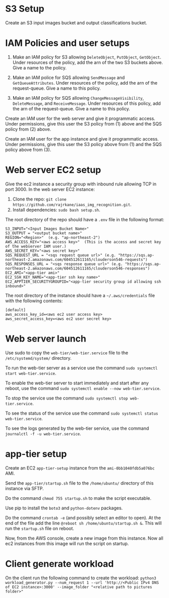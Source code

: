 # S3 Setup

Create an S3 input images bucket and output classifications bucket.

# IAM Policies and user setups

1. Make an IAM policy for S3 allowing `DeleteObject`, `PutObject`, `GetObject`. Under resources of the policy, add the arn of the two S3 buckets above. Give a name to the policy.

2. Make an IAM police for SQS allowing `SendMessage` and `GetQueueAttributes`. Under resources of the policy, add the arn of the request-queue. Give a name to this policy.

3. Make an IAM policy for SQS allowing `ChangeMessageVisibility`, `DeleteMessage`, and `ReceiveMessage`. Under resources of this policy, add the arn of the request-queue. Give a name to this policy.

Create an IAM user for the web server and give it programmatic access. Under permissions, give this user the S3 policy from (1) above and the SQS policy from (2) above.

Create an IAM user for the app instance and give it programmatic access. Under permissions, give this user the S3 policy above from (1) and the SQS policy above from (3).

# Web server EC2 setup

Give the ec2 instance a security group with inbound rule allowing TCP in port 3000. In the web server EC2 instance:

1. Clone the repo: `git clone https://github.com/rajrkane/iaas_img_recognition.git`.
2. Install dependencies: `sudo bash setup.sh`.

The root directory of the repo should have a `.env` file in the following format:
```
S3_INPUT="<Input Images Bucket Name>"
S3_OUTPUT = "<output bucket name>"
REGION="<Region>"  (e.g. "ap-northeast-2")
AWS_ACCESS_KEY="<aws access key>"  (This is the access and secret key of the webserver IAM user.)
AWS_SECRET_KEY="<aws secret key>"
SQS_REQUEST_URL = "<sqs request queue url>" (e.g. "https://sqs.ap-northeast-2.amazonaws.com/604512611165/clouderson546-requests")
SQS_RESPONSES_URL = "<sqs response queue url>" (e.g. "https://sqs.ap-northeast-2.amazonaws.com/604512611165/clouderson546-responses")
EC2_AMI="<app-tier ami>"
EC2_SSH_KEY_NAME="<app-tier ssh key name>"
EC2_APPTIER_SECURITYGROUPID="<app-tier security group id allowing ssh inbound>"
```

The root directory of the instance should have a `~/.aws/credentials` file with the following contents:
```
[default]
aws_access_key_id=<aws ec2 user access key>
aws_secret_access_key=<aws ec2 user secret key>
```

# Web server launch
Use sudo to copy the `web-tier/web-tier.service` file to the `/etc/systemd/system/` directory. 

To run the web-tier server as a service use the command `sudo systemctl start web-tier.service`.

To enable the web-tier server to start immediately and start after any reboot, use the command `sudo systemctl enable --now web-tier.service`.

To stop the service use the command `sudo systemctl stop web-tier.service`.

To see the status of the service use the command `sudo systemctl status web-tier.service`.

To see the logs generated by the web-tier service, use the command `journalctl -f -u web-tier.service`.

# app-tier setup
Create an EC2 `app-tier-setup` instance from the `ami-0bb1040fdb5a076bc` AMI. 

Send the `app-tier/startup.sh` file to the `/home/ubuntu/` directory of this instance via SFTP. 

Do the command `chmod 755 startup.sh` to make the script executable. 

Use pip to install the `boto3` and `python-dotenv` packages.

Do the command `crontab -e` (and possibly select an editor to open). At the end of the file add the line `@reboot sh /home/ubuntu/startup.sh &`. This will run the `startup.sh` file on reboot. 

Now, from the AWS console, create a new image from this instance. Now all ec2 instances from this image will run the script on startup.


# Client generate workload
On the client run the following command to create the workload:
`python3 workload_generator.py --num_request 1 --url 'http://<Public IPv4 DNS of EC2 instance>:3000' --image_folder "<relative path to pictures folder>"`
